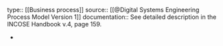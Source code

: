 type:: [[Business process]]
source:: [[@Digital Systems Engineering Process Model Version 1]]
documentation:: See detailed description in the INCOSE Handbook v.4, page 159.

-